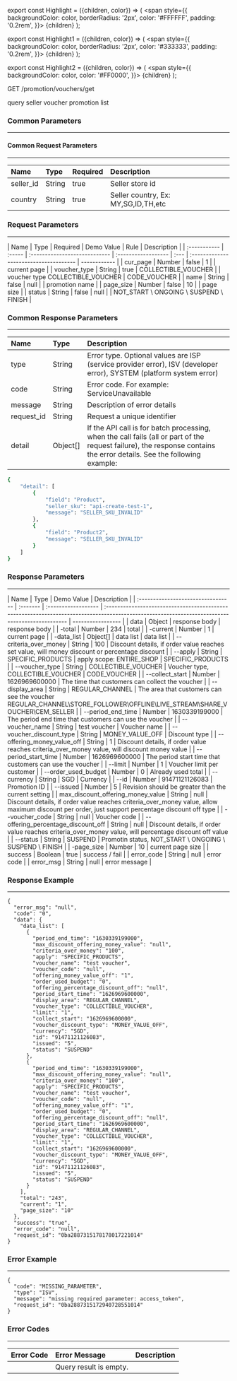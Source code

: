 export const Highlight = ({children, color}) => (
<span
style={{
      backgroundColor: color,
      borderRadius: '2px',
      color: '#FFFFFF',
      padding: '0.2rem',
    }}>
{children}
</span>
);

export const Highlight1 = ({children, color}) => (
<span
style={{
      backgroundColor: color,
      borderRadius: '2px',
      color: '#333333',
      padding: '0.2rem',
    }}>
{children}
</span>
);

export const Highlight2 = ({children, color}) => (
<span
style={{
      backgroundColor: color,
      color: '#FF0000',
    }}>
{children}
</span>
);

<Highlight color="#00A854">GET</Highlight> <Highlight1 color="#EEEEEE">/promotion/vouchers/get</Highlight1>

query seller voucher promotion list

### Common Parameters

---

#### Common Request Parameters

---

| Name      | Type   | Required                      | Description                         |
| :-------- | :----- | :---------------------------- | :---------------------------------- |
| seller_id | String | <Highlight2>true</Highlight2> | Seller store id                     |
| country   | String | <Highlight2>true</Highlight2> | Seller country, Ex: MY,SG,ID,TH,etc |

### Request Parameters

---

| Name         | Type   | Required                      | Demo Value          | Rule | Description                            |
| :----------- | :----- | :---------------------------- | :------------------ | :--- | :------------------------------------- | ------------ |
| cur_page     | Number | false                         | 1                   |      | current page                           |
| voucher_type | String | <Highlight2>true</Highlight2> | COLLECTIBLE_VOUCHER |      | voucher type COLLECTIBLE_VOUCHER       | CODE_VOUCHER |
| name         | String | false                         | null                |      | promotion name                         |
| page_size    | Number | false                         | 10                  |      | page size                              |
| status       | String | false                         | null                |      | NOT_START \ ONGOING \ SUSPEND \ FINISH |

### Common Response Parameters

---

| Name       | Type     | Description                                                                                                                                                            |
| :--------- | :------- | :--------------------------------------------------------------------------------------------------------------------------------------------------------------------- |
| type       | String   | Error type. Optional values ​​are ISP (service provider error), ISV (developer error), SYSTEM (platform system error)                                                  |
| code       | String   | Error code. For example: ServiceUnavailable                                                                                                                            |
| message    | String   | Description of error details                                                                                                                                           |
| request_id | String   | Request a unique identifier                                                                                                                                            |
| detail     | Object[] | If the API call is for batch processing, when the call fails (all or part of the request failure), the response contains the error details. See the following example: |

```bash
{
    "detail": [
        {
            "field": "Product",
            "seller_sku": "api-create-test-1",
            "message": "SELLER_SKU_INVALID"
        },
        {
            "field": "Product2",
            "message": "SELLER_SKU_INVALID"
        }
    ]
}
```

### Response Parameters

---

| Name                               | Type     | Demo Value          | Description                                                                                                                                     |
| :--------------------------------- | :------- | :------------------ | :---------------------------------------------------------------------------------------------------------------------------------------------- | ----------------- |
| data                               | Object   | response body       | response body                                                                                                                                   |
| -total                             | Number   | 234                 | total                                                                                                                                           |
| -current                           | Number   | 1                   | current page                                                                                                                                    |
| -data_list                         | Object[] | data list           | data list                                                                                                                                       |
| --criteria_over_money              | String   | 100                 | Discount details, if order value reaches set value, will money discount or percentage discount                                                  |
| --apply                            | String   | SPECIFIC_PRODUCTS   | apply scope: ENTIRE_SHOP                                                                                                                        | SPECIFIC_PRODUCTS |
| --voucher_type                     | String   | COLLECTIBLE_VOUCHER | Voucher type, COLLECTIBLE_VOUCHER                                                                                                               | CODE_VOUCHER      |
| --collect_start                    | Number   | 1626969600000       | The time that customers can collect the voucher                                                                                                 |
| --display_area                     | String   | REGULAR_CHANNEL     | The area that customers can see the voucher REGULAR_CHANNEL\STORE_FOLLOWER\OFFLINE\LIVE_STREAM\SHARE_VOUCHER\CEM_SELLER                         |
| --period_end_time                  | Number   | 1630339199000       | The period end time that customers can use the voucher                                                                                          |
| --voucher_name                     | String   | test voucher        | Voucher name                                                                                                                                    |
| --voucher_discount_type            | String   | MONEY_VALUE_OFF     | Discount type                                                                                                                                   |
| --offering_money_value_off         | String   | 1                   | Discount details, if order value reaches criteria_over_money value, will discount money value                                                   |
| --period_start_time                | Number   | 1626969600000       | The period start time that customers can use the voucher                                                                                        |
| --limit                            | Number   | 1                   | Voucher limit per customer                                                                                                                      |
| --order_used_budget                | Number   | 0                   | Already used total                                                                                                                              |
| --currency                         | String   | SGD                 | Currency                                                                                                                                        |
| --id                               | Number   | 91471121126083      | Promotion ID                                                                                                                                    |
| --issued                           | Number   | 5                   | Revision should be greater than the current setting                                                                                             |
| max_discount_offering_money_value  | String   | null                | Discount details, if order value reaches criteria_over_money value, allow maximum discount per order, just support percentage discount off type |
| --voucher_code                     | String   | null                | Voucher code                                                                                                                                    |
| --offering_percentage_discount_off | String   | null                | Discount details, if order value reaches criteria_over_money value, will percentage discount off value                                          |
| --status                           | String   | SUSPEND             | Promotin status, NOT_START \ ONGOING \ SUSPEND \ FINISH                                                                                         |
| -page_size                         | Number   | 10                  | current page size                                                                                                                               |
| success                            | Boolean  | true                | success / fail                                                                                                                                  |
| error_code                         | String   | null                | error code                                                                                                                                      |
| error_msg                          | String   | null                | error message                                                                                                                                   |

### Response Example

---

```
{
  "error_msg": "null",
  "code": "0",
  "data": {
    "data_list": [
      {
        "period_end_time": "1630339199000",
        "max_discount_offering_money_value": "null",
        "criteria_over_money": "100",
        "apply": "SPECIFIC_PRODUCTS",
        "voucher_name": "test voucher",
        "voucher_code": "null",
        "offering_money_value_off": "1",
        "order_used_budget": "0",
        "offering_percentage_discount_off": "null",
        "period_start_time": "1626969600000",
        "display_area": "REGULAR_CHANNEL",
        "voucher_type": "COLLECTIBLE_VOUCHER",
        "limit": "1",
        "collect_start": "1626969600000",
        "voucher_discount_type": "MONEY_VALUE_OFF",
        "currency": "SGD",
        "id": "91471121126083",
        "issued": "5",
        "status": "SUSPEND"
      },
      {
        "period_end_time": "1630339199000",
        "max_discount_offering_money_value": "null",
        "criteria_over_money": "100",
        "apply": "SPECIFIC_PRODUCTS",
        "voucher_name": "test voucher",
        "voucher_code": "null",
        "offering_money_value_off": "1",
        "order_used_budget": "0",
        "offering_percentage_discount_off": "null",
        "period_start_time": "1626969600000",
        "display_area": "REGULAR_CHANNEL",
        "voucher_type": "COLLECTIBLE_VOUCHER",
        "limit": "1",
        "collect_start": "1626969600000",
        "voucher_discount_type": "MONEY_VALUE_OFF",
        "currency": "SGD",
        "id": "91471121126083",
        "issued": "5",
        "status": "SUSPEND"
      }
    ],
    "total": "243",
    "current": "1",
    "page_size": "10"
  },
  "success": "true",
  "error_code": "null",
  "request_id": "0ba2887315178178017221014"
}
```

### Error Example

---

```
{
  "code": "MISSING_PARAMETER",
  "type": "ISV",
  "message": "missing required parameter: access_token",
  "request_id": "0ba2887315172940728551014"
}
```

### Error Codes

---

| Error Code | Error Message          | Description |
| :--------- | :--------------------- | :---------- |
|            | Query result is empty. |             |
